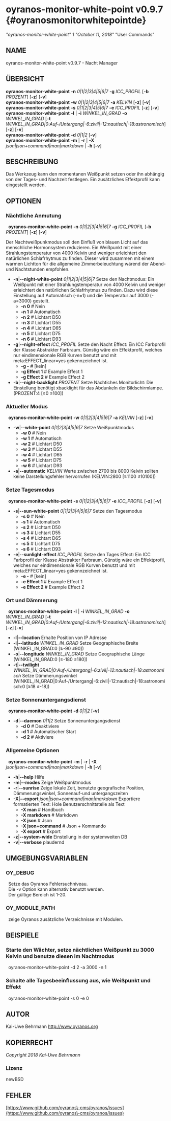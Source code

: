 # oyranos\-monitor\-white\-point v0.9.7 {#oyranosmonitorwhitepointde}
*"oyranos\-monitor\-white\-point"* *1* *"October 11, 2018"* "User Commands"
## NAME
oyranos\-monitor\-white\-point v0.9.7 \- Nacht Manager
## ÜBERSICHT
**oyranos\-monitor\-white\-point** <strong>\-n</strong> *0|1|2|3|4|5|6|7* <strong>\-g</strong> *ICC\_PROFIL* [<strong>\-b</strong> *PROZENT*] [<strong>\-z</strong>] [<strong>\-v</strong>]
<br />
**oyranos\-monitor\-white\-point** <strong>\-w</strong> *0|1|2|3|4|5|6|7* <strong>\-a</strong> *KELVIN* [<strong>\-z</strong>] [<strong>\-v</strong>]
<br />
**oyranos\-monitor\-white\-point** <strong>\-s</strong> *0|1|2|3|4|5|6|7* <strong>\-e</strong> *ICC\_PROFIL* [<strong>\-z</strong>] [<strong>\-v</strong>]
<br />
**oyranos\-monitor\-white\-point** <strong>\-l</strong> | <strong>\-i</strong> *WINKEL\_IN\_GRAD* <strong>\-o</strong> *WINKEL\_IN\_GRAD* [<strong>\-t</strong> *WINKEL\_IN\_GRAD|0:Auf\-/Untergang|\-6:zivil|\-12:nautisch|\-18:astronomisch*] [<strong>\-z</strong>] [<strong>\-v</strong>]
<br />
**oyranos\-monitor\-white\-point** <strong>\-d</strong> *0|1|2* [<strong>\-v</strong>]
<br />
**oyranos\-monitor\-white\-point** <strong>\-m</strong> | <strong>\-r</strong> | <strong>\-X</strong> *json|json+command|man|markdown* | <strong>\-h</strong> [<strong>\-v</strong>]
## BESCHREIBUNG
Das Werkzeug kann den momentanen Weißpunkt setzen oder ihn abhängig von der Tages\- und Nachzeit festlegen. Ein zusätzliches Effektprofil kann eingestellt werden.
## OPTIONEN
### Nächtliche Anmutung
&nbsp;&nbsp;**oyranos\-monitor\-white\-point** <strong>\-n</strong> *0|1|2|3|4|5|6|7* <strong>\-g</strong> *ICC\_PROFIL* [<strong>\-b</strong> *PROZENT*] [<strong>\-z</strong>] [<strong>\-v</strong>]

Der Nachtweißpunkmodus soll den Einfluß von blauen Licht auf das menschliche Hormonsystem reduzieren. Ein Weißpunkt mit einer Strahlungstemperatur von 4000 Kelvin und weniger erleichtert den natürlichen Schlafrhytmus zu finden. Dieser wird zusammen mit einem warmen Lichtton für die allgemeine Zimmerbeleuchtung wärend der Abend\-und Nachtstunden empfohlen.

* <strong>\-n</strong>|<strong>\-\-night\-white\-point</strong> *0|1|2|3|4|5|6|7*	Setze den Nachtmodus: Ein Weißpunkt mit einer Strahlungstemperatur von 4000 Kelvin und weniger erleichtert den natürlichen Schlafrhytmus zu finden. Dazu wird diese Einstellung auf Automatisch (\-n=1) und die Temperatur auf 3000 (\-a=3000) gestellt.
   * <strong>\-n 0</strong>		# Nein
   * <strong>\-n 1</strong>		# Automatisch
   * <strong>\-n 2</strong>		# Lichtart D50
   * <strong>\-n 3</strong>		# Lichtart D55
   * <strong>\-n 4</strong>		# Lichtart D65
   * <strong>\-n 5</strong>		# Lichtart D75
   * <strong>\-n 6</strong>		# Lichtart D93
* <strong>\-g</strong>|<strong>\-\-night\-effect</strong> *ICC\_PROFIL*	Setze den Nacht Effect: Ein ICC Farbprofil der Klasse Abstrakter Farbraum. Günstig wäre ein Effektprofil, welches nur eindimensionale RGB Kurven benutzt und mit meta:EFFECT\_linear=yes gekennzeichnet ist.
   * <strong>\-g \-</strong>		# [kein]
   * <strong>\-g Effect 1</strong>		# Example Effect 1
   * <strong>\-g Effect 2</strong>		# Example Effect 2
* <strong>\-b</strong>|<strong>\-\-night\-backlight</strong> *PROZENT*	Setze Nächtiches Monitorlicht: Die Einstellung benötigt xbacklight für das Abdunkeln der Bildschirmlampe. (PROZENT:4 [≥0 ≤100])

### Aktueller Modus
&nbsp;&nbsp;**oyranos\-monitor\-white\-point** <strong>\-w</strong> *0|1|2|3|4|5|6|7* <strong>\-a</strong> *KELVIN* [<strong>\-z</strong>] [<strong>\-v</strong>]

* <strong>\-w</strong>|<strong>\-\-white\-point</strong> *0|1|2|3|4|5|6|7*	Setze Weißpunktmodus
   * <strong>\-w 0</strong>		# Nein
   * <strong>\-w 1</strong>		# Automatisch
   * <strong>\-w 2</strong>		# Lichtart D50
   * <strong>\-w 3</strong>		# Lichtart D55
   * <strong>\-w 4</strong>		# Lichtart D65
   * <strong>\-w 5</strong>		# Lichtart D75
   * <strong>\-w 6</strong>		# Lichtart D93
* <strong>\-a</strong>|<strong>\-\-automatic</strong> *KELVIN*	Werte zwischen 2700 bis 8000 Kelvin sollten keine Darstellungsfehler hervorrufen (KELVIN:2800 [≥1100 ≤10100])

### Setze Tagesmodus
&nbsp;&nbsp;**oyranos\-monitor\-white\-point** <strong>\-s</strong> *0|1|2|3|4|5|6|7* <strong>\-e</strong> *ICC\_PROFIL* [<strong>\-z</strong>] [<strong>\-v</strong>]

* <strong>\-s</strong>|<strong>\-\-sun\-white\-point</strong> *0|1|2|3|4|5|6|7*	Setze den Tagesmodus
   * <strong>\-s 0</strong>		# Nein
   * <strong>\-s 1</strong>		# Automatisch
   * <strong>\-s 2</strong>		# Lichtart D50
   * <strong>\-s 3</strong>		# Lichtart D55
   * <strong>\-s 4</strong>		# Lichtart D65
   * <strong>\-s 5</strong>		# Lichtart D75
   * <strong>\-s 6</strong>		# Lichtart D93
* <strong>\-e</strong>|<strong>\-\-sunlight\-effect</strong> *ICC\_PROFIL*	Setze den Tages Effect: Ein ICC Farbprofil der Klasse Abstrakter Farbraum. Günstig wäre ein Effektprofil, welches nur eindimensionale RGB Kurven benutzt und mit meta:EFFECT\_linear=yes gekennzeichnet ist.
   * <strong>\-e \-</strong>		# [kein]
   * <strong>\-e Effect 1</strong>		# Example Effect 1
   * <strong>\-e Effect 2</strong>		# Example Effect 2

### Ort und Dämmerung
&nbsp;&nbsp;**oyranos\-monitor\-white\-point** <strong>\-l</strong> | <strong>\-i</strong> *WINKEL\_IN\_GRAD* <strong>\-o</strong> *WINKEL\_IN\_GRAD* [<strong>\-t</strong> *WINKEL\_IN\_GRAD|0:Auf\-/Untergang|\-6:zivil|\-12:nautisch|\-18:astronomisch*] [<strong>\-z</strong>] [<strong>\-v</strong>]

* <strong>\-l</strong>|<strong>\-\-location</strong>	Erhalte Position von IP Adresse
* <strong>\-i</strong>|<strong>\-\-latitude</strong> *WINKEL\_IN\_GRAD*	Setze Geographische Breite (WINKEL\_IN\_GRAD:0 [≥\-90 ≤90])
* <strong>\-o</strong>|<strong>\-\-longitude</strong> *WINKEL\_IN\_GRAD*	Setze Geographische Länge (WINKEL\_IN\_GRAD:0 [≥\-180 ≤180])
* <strong>\-t</strong>|<strong>\-\-twilight</strong> *WINKEL\_IN\_GRAD|0:Auf\-/Untergang|\-6:zivil|\-12:nautisch|\-18:astronomisch*	Setze Dämmerungswinkel (WINKEL\_IN\_GRAD|0:Auf\-/Untergang|\-6:zivil|\-12:nautisch|\-18:astronomisch:0 [≥18 ≤\-18])

### Setze Sonnenuntergangsdienst
&nbsp;&nbsp;**oyranos\-monitor\-white\-point** <strong>\-d</strong> *0|1|2* [<strong>\-v</strong>]

* <strong>\-d</strong>|<strong>\-\-daemon</strong> *0|1|2*	Setze Sonnenuntergangsdienst
   * <strong>\-d 0</strong>		# Deaktiviere
   * <strong>\-d 1</strong>		# Automatischer Start
   * <strong>\-d 2</strong>		# Aktiviere

### Allgemeine Optionen
&nbsp;&nbsp;**oyranos\-monitor\-white\-point** <strong>\-m</strong> | <strong>\-r</strong> | <strong>\-X</strong> *json|json+command|man|markdown* | <strong>\-h</strong> [<strong>\-v</strong>]

* <strong>\-h</strong>|<strong>\-\-help</strong>	Hilfe
* <strong>\-m</strong>|<strong>\-\-modes</strong>	Zeige Weißpunktmodus
* <strong>\-r</strong>|<strong>\-\-sunrise</strong>	Zeige lokale Zeit, benutzte geografische Position, Dämmerungswinkel, Sonnenauf\-und untergangszeiten
* <strong>\-X</strong>|<strong>\-\-export</strong> *json|json+command|man|markdown*	Exportiere formatierten Text: Hole Benutzerschnittstelle als Text
   * <strong>\-X man</strong>		# Handbuch
   * <strong>\-X markdown</strong>		# Markdown
   * <strong>\-X json</strong>		# Json
   * <strong>\-X json+command</strong>		# Json + Kommando
   * <strong>\-X export</strong>		# Export
* <strong>\-z</strong>|<strong>\-\-system\-wide</strong>	Einstellung in der systemweiten DB
* <strong>\-v</strong>|<strong>\-\-verbose</strong>	plaudernd

## UMGEBUNGSVARIABLEN
### OY\_DEBUG
&nbsp;&nbsp;Setze das Oyranos Fehlersuchniveau.
  <br />
&nbsp;&nbsp;Die \-v Option kann alternativ benutzt werden.
  <br />
&nbsp;&nbsp;Der gültige Bereich ist 1\-20.
### OY\_MODULE\_PATH
&nbsp;&nbsp;zeige Oyranos zusätzliche Verzeichnisse mit Modulen.
## BEISPIELE
### Starte den Wächter, setze nächtlichen Weißpunkt zu 3000 Kelvin und benutze diesen im Nachtmodus
&nbsp;&nbsp;oyranos\-monitor\-white\-point \-d 2 \-a 3000 \-n 1
### Schalte alle Tagesbeeinflussung aus, wie Weißpunkt und Effekt
&nbsp;&nbsp;oyranos\-monitor\-white\-point \-s 0 \-e 0
## AUTOR
Kai\-Uwe Behrmann http://www.oyranos.org
## KOPIERRECHT
*Copyright 2018 Kai\-Uwe Behrmann*


### Lizenz
newBSD
## FEHLER
[https://www.github.com/oyranos\-cms/oyranos/issues](https://www.github.com/oyranos\-cms/oyranos/issues)

